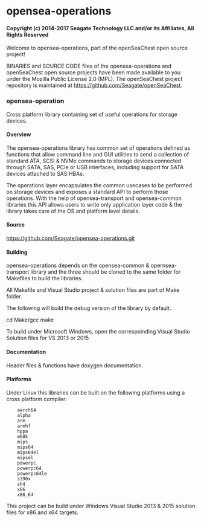 # opensea-operations
#### Copyright (c) 2014-2017 Seagate Technology LLC and/or its Affiliates, All Rights Reserved

Welcome to opensea-operations, part of the openSeaChest open source project!

BINARIES and SOURCE CODE files of the opensea-operations and openSeaChest open source projects have
been made available to you under the Mozilla Public License 2.0 (MPL).  The
openSeaChest project repository is maintained at
https://github.com/Seagate/openSeaChest.

### opensea-operation
Cross platform library containing set of useful operations for storage devices.

#### Overview 

The opensea-operations library has common set of operations defined as functions
that allow command line and GUI utilities to send a collection of standard 
ATA, SCSI & NVMe commands to storage devices connected through SATA, SAS, PCIe 
or USB interfaces, including support for SATA devices attached to SAS HBAs.

The operations layer encapsulates the common usecases to be performed on storage
devices and exposes a standard API to perform those operations. 
With the help of opensea-transport and opensea-common libraries this API allows
users to write only application layer code & the library takes care of the 
OS and platform level details. 

#### Source

https://github.com/Seagate/opensea-operations.git

#### Building

opensea-operations depends on the opensea-common & opernsea-transport library 
and the three should be cloned to the same folder for Makefiles to build
the libraries.

All Makefile and Visual Studio project & solution files are part of Make folder.

The following will build the debug version of the library by default.

cd Make/gcc
make 

To build under Microsoft Windows, open the correspoinding 
Visual Studio Solution files for VS 2013 or 2015

#### Documentation

Header files & functions have doxygen documentation. 

#### Platforms

Under Linux this libraries can be built on the following platforms using 
a cross platform compiler: 

        aarch64
        alpha 
        arm 
        armhf 
        hppa 
        m68k 
        mips 
        mips64 
        mips64el
        mipsel 
        powerpc 
        powerpc64 
        powerpc64le
        s390x 
        sh4 
        x86 
        x86_64 
        
This project can be build under Windows Visual Studio 2013 & 2015 solution
files for x86 and x64 targets. 
